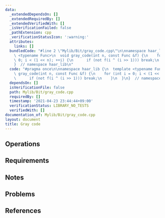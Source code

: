 ```yaml
---
data:
  _extendedDependsOn: []
  _extendedRequiredBy: []
  _extendedVerifiedWith: []
  _isVerificationFailed: false
  _pathExtension: cpp
  _verificationStatusIcon: ':warning:'
  attributes:
    links: []
  bundledCode: "#line 2 \"Mylib/Bit/gray_code.cpp\"\n\nnamespace haar_lib {\n  template\
    \ <typename Func>\n  void gray_code(int n, const Func &f) {\n    for (int i =\
    \ 0; i < (1 << n); ++i) {\n      if (not f(i ^ (i >> 1))) break;\n    }\n  }\n\
    }  // namespace haar_lib\n"
  code: "#pragma once\n\nnamespace haar_lib {\n  template <typename Func>\n  void\
    \ gray_code(int n, const Func &f) {\n    for (int i = 0; i < (1 << n); ++i) {\n\
    \      if (not f(i ^ (i >> 1))) break;\n    }\n  }\n}  // namespace haar_lib\n"
  dependsOn: []
  isVerificationFile: false
  path: Mylib/Bit/gray_code.cpp
  requiredBy: []
  timestamp: '2021-04-23 23:44:44+09:00'
  verificationStatus: LIBRARY_NO_TESTS
  verifiedWith: []
documentation_of: Mylib/Bit/gray_code.cpp
layout: document
title: Gray code
---
```


## Operations

## Requirements

## Notes

## Problems

## References
